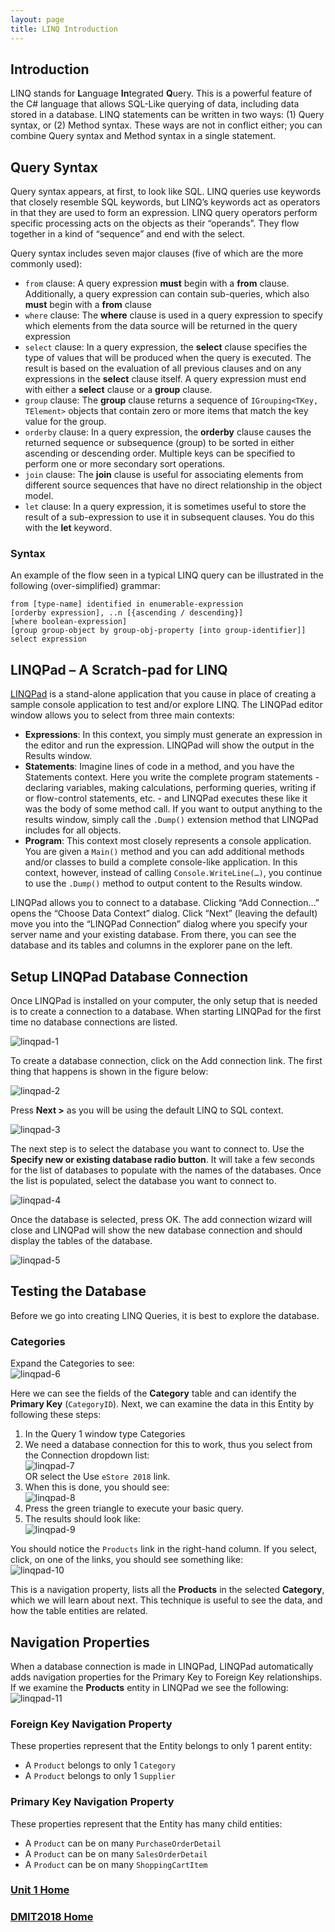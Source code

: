 ```yaml
---
layout: page
title: LINQ Introduction
---
```

## Introduction
LINQ stands for **L**anguage **In**tegrated **Q**uery. This is a powerful feature of the C# language that allows SQL-Like querying of data, including data stored in a database. LINQ statements can be written in two ways: (1) Query syntax, or (2) Method syntax. These ways are not in conflict either; you can combine Query syntax and Method syntax in a single statement.

## Query Syntax
Query syntax appears, at first, to look like SQL. LINQ queries use keywords that closely resemble SQL keywords, but LINQ’s keywords act as operators in that they are used to form an expression. LINQ query operators perform specific processing acts on the objects as their “operands”. They flow together in a kind of “sequence” and end with the select.

Query syntax includes seven major clauses (five of which are the more commonly used):
* `from` clause: A query expression **must** begin with a **from** clause. Additionally, a query expression can contain sub-queries, which also **must** begin with a **from** clause
* `where` clause: The **where** clause is used in a query expression to specify which elements from the data source will be returned in the query expression
* `select` clause: In a query expression, the **select** clause specifies the type of values that will be produced when the query is executed. The result is based on the evaluation of all previous clauses and on any expressions in the **select** clause itself. A query expression must end with either a **select** clause or a **group** clause.
* `group` clause: The **group** clause returns a sequence of `IGrouping<TKey, TElement>` objects that contain zero or more items that match the key value for the group.
* `orderby` clause: In a query expression, the **orderby** clause causes the returned sequence or subsequence (group) to be sorted in either ascending or descending order. Multiple keys can be specified to perform one or more secondary sort operations.
* `join` clause: The **join** clause is useful for associating elements from different source sequences that have no direct relationship in the object model.
* `let` clause: In a query expression, it is sometimes useful to store the result of a sub-expression to use it in subsequent clauses. You do this with the **let** keyword.

### Syntax
An example of the flow seen in a typical LINQ query can be illustrated in the following (over-simplified) grammar:

```
from [type-name] identified in enumerable-expression
[orderby expression], ..n [{ascending / descending}]
[where boolean-expression]
[group group-object by group-obj-property [into group-identifier]]
select expression
```

## LINQPad – A Scratch-pad for LINQ
[LINQPad](http://LINQPad.net) is a stand-alone application that you cause in place of creating a sample console application to test and/or explore LINQ. The LINQPad editor window allows you to select from three main contexts:
* **Expressions**: In this context, you simply must generate an expression in the editor and run the expression. LINQPad will show the output in the Results window.
* **Statements**: Imagine lines of code in a method, and you have the Statements context. Here you write the complete program statements - declaring variables, making calculations, performing queries, writing if or flow-control statements, etc. - and LINQPad executes these like it was the body of some method call. If you want to output anything to the results window, simply call the `.Dump()` extension method that LINQPad includes for all objects.
* **Program**: This context most closely represents a console application. You are given a `Main()` method and you can add additional methods and/or classes to build a complete console-like application. In this context, however, instead of calling `Console.WriteLine(…)`, you continue to use the `.Dump()` method to output content to the Results window.

LINQPad allows you to connect to a database. Clicking “Add Connection…” opens the “Choose Data Context” dialog. Click “Next” (leaving the default) move you into the “LINQPad Connection” dialog where you specify your server name and your existing database. From there, you can see the database and its tables and columns in the explorer pane on the left.

## Setup LINQPad Database Connection
Once LINQPad is installed on your computer, the only setup that is needed is to create a connection to a database. When starting LINQPad for the first time no database connections are listed.

![linqpad-1](files/linqpad-1.jpg)

To create a database connection, click on the Add connection link. The first thing that happens is shown in the figure below:

![linqpad-2](files/linqpad-2.jpg)

Press **Next >** as you will be using the default LINQ to SQL context.

![linqpad-3](files/linqpad-3.jpg)

The next step is to select the database you want to connect to. Use the **Specify new or existing database radio button**. It will take a few seconds for the list of databases to populate with the names of the databases. Once the list is populated, select the database you want to connect to.

![linqpad-4](files/linqpad-4.jpg)

Once the database is selected, press OK. The add connection wizard will close and LINQPad will show the new database connection and should display the tables of the database.

![linqpad-5](files/linqpad-5.jpg)

## Testing the Database
Before we go into creating LINQ Queries, it is best to explore the database.

### Categories
Expand the Categories to see:<br>
![linqpad-6](files/linqpad-6.jpg)

Here we can see the fields of the **Category** table and can identify the **Primary Key** (`CategoryID`).
Next, we can examine the data in this Entity by following these steps:
1.	In the Query 1 window type Categories
2.	We need a database connection for this to work, thus you select from the Connection dropdown list:<br>
![linqpad-7](files/linqpad-7.jpg)<br>OR select the Use `eStore 2018` link.
3.	When this is done, you should see:<br>
![linqpad-8](files/linqpad-8.jpg)
4.	Press the green triangle to execute your basic query.
5.	The results should look like:<br>
![linqpad-9](files/linqpad-9.jpg)

You should notice the `Products` link in the right-hand column. If you select, click, on one of the links, you should see something like:<br>![linqpad-10](files/linqpad-10.jpg)

This is a navigation property, lists all the **Products** in the selected **Category**, which we will learn about next. This technique is useful to see the data, and how the table entities are related.

## Navigation Properties
When a database connection is made in LINQPad, LINQPad automatically adds navigation properties for the Primary Key to Foreign Key relationships. If we examine the **Products** entity in LINQPad we see the following:<br>
![linqpad-11](files/linqpad-11.jpg)

### Foreign Key Navigation Property
These properties represent that the Entity belongs to only 1 parent entity:
* A `Product` belongs to only 1 `Category`
* A `Product` belongs to only 1 `Supplier`

### Primary Key Navigation Property
These properties represent that the Entity has many child entities:
* A `Product` can be on many `PurchaseOrderDetail`
* A `Product` can be on many `SalesOrderDetail`
* A `Product` can be on many `ShoppingCartItem`

### [Unit 1 Home](index.md)
### [DMIT2018 Home](../)